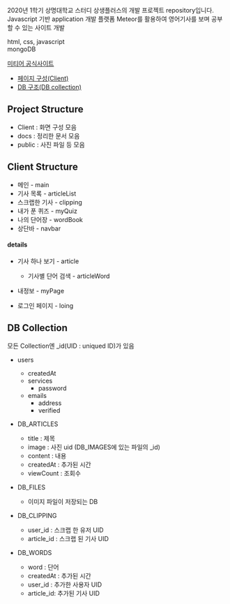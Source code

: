 2020년 1학기 상명대학교 스터디 상생플러스의 개발 프로젝트 repository입니다.   
Javascript 기반 application 개발 플랫폼 Meteor를 활용하여 영어기사를 보며 공부할 수 있는 사이트 개발

html, css, javascript   
mongoDB

[미티어 공식사이트](https://www.meteor.com/)

* [페이지 구성(Client)](/docs/client_structure.md)
* [DB 구조(DB collection)](/docs/DB_collection.md)

## Project Structure
* Client : 화면 구성 모음
* docs : 정리한 문서 모음
* public : 사진 파일 등 모음

## Client Structure
* 메인 - main
* 기사 목록 - articleList
* 스크랩한 기사 - clipping
* 내가 푼 퀴즈 - myQuiz
* 나의 단어장 - wordBook
* 상단바 - navbar

#### details
* 기사 하나 보기 - article
    * 기사별 단어 검색 - articleWord

* 내정보 - myPage
* 로그인 페이지 - loing

## DB Collection
 모든 Collection엔 _id(UID : uniqued ID)가 있음
* users
    * createdAt
    * services
        * password
    * emails
        * address
        * verified 
        

* DB_ARTICLES
    * title : 제목
    * image : 사진 uid (DB_IMAGES에 있는 파일의 _id)
    * content : 내용
    * createdAt : 추가된 시간
    * viewCount : 조회수
    
        
* DB_FILES
    * 이미지 파일이 저장되는 DB
    
* DB_CLIPPING
    * user_id : 스크랩 한 유저 UID
    * article_id : 스크랩 된 기사 UID

* DB_WORDS
    * word : 단어
    * createdAt : 추가된 시간
    * user_id : 추가한 사용자 UID
    * article_id: 추가된 기사 UID